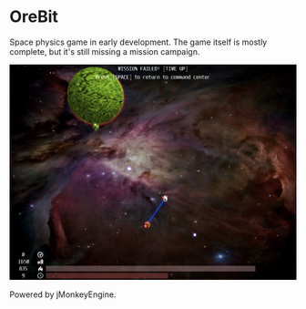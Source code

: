 # OreBit

Space physics game in early development.
The game itself is mostly complete, but it's still missing a mission campaign.

![OreBit screenshot](https://raw.githubusercontent.com/bkis/OreBit/master/orebit_screenshot.png "OreBit screenshot")

Powered by jMonkeyEngine.
